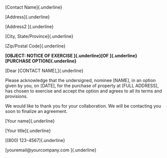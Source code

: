 [Contact Name]{.underline}

[Address]{.underline}

[Address2 ]{.underline}

[City, State/Province]{.underline}

[Zip/Postal Code]{.underline}

**[OBJECT: NOTICE OF EXERCISE ]{.underline}[OF ]{.underline}[PURCHASE
OPTION]{.underline}**

[Dear \[CONTACT NAME\],]{.underline}

Please acknowledge that the undersigned, nominee \[NAME\], in an option
given by you, on \[DATE\], for the purchase of property at \[FULL
ADDRESS\], has chosen to exercise and accept the option and agrees to
all its terms and provisions.

We would like to thank you for your collaboration. We will be contacting
you soon to finalize an agreement.

[Your name]{.underline}

[Your title]{.underline}

[(800) 123-4567]{.underline}

[youremail\@yourcompany.com ]{.underline}
